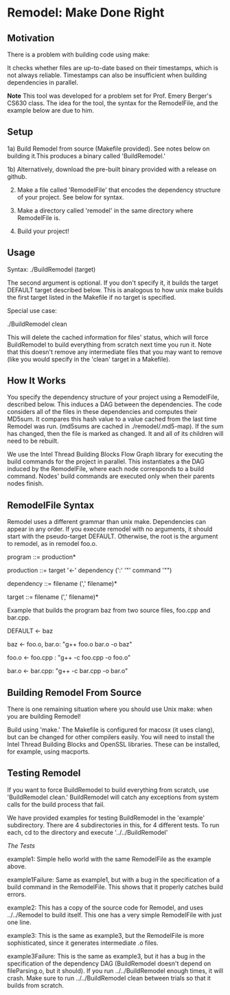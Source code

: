 Remodel: Make Done Right
=======
Motivation
---------------------

There is a problem with building code using make:

It checks whether files are up-to-date based on their timestamps, which is not always reliable. Timestamps can also be insufficient when building dependencies in parallel. 

**Note** This tool was developed for a problem set for Prof. Emery Berger's CS630 class. The idea for the tool, the syntax for the RemodelFile, and the example below are due to him. 

Setup
---------------------
1a) Build  Remodel from source (Makefile provided). See notes below on building it.This produces a binary called 'BuildRemodel.'

1b) Alternatively, download the pre-built binary provided with a release on github. 

2) Make a file called 'RemodelFile' that encodes the dependency structure of your project. See below for syntax.

3) Make a directory called 'remodel' in the same directory where RemodelFile is. 

4) Build your project!

Usage
---------------------
Syntax: 
  ./BuildRemodel (target)

The second argument is optional. If you don't specify it, it builds the target DEFAULT target described below. This is analogous to how unix make builds the 
first target listed in the Makefile if no target is specified. 

Special use case:

  ./BuildRemodel clean

This will delete the cached information for files' status, which will force BuildRemodel to build everything from scratch next time you run it. Note that this doesn't remove any intermediate files that you may want to remove (like you would specify in the 'clean' target in a Makefile). 


How It Works
---------------------
You specify the dependency structure of your project using a RemodelFile, described below. This induces a DAG between the dependencies. 
The code considers all of the files in these dependencies and computes their MD5sum. It compares this hash value to a value cached from the last time Remodel was run.
(md5sums are cached in ./remodel/.md5-map). If the sum has changed, then the file is marked as changed. It and all of its children will need to be rebuilt.


We use the Intel Thread Building Blocks Flow Graph library for executing the build commands for the project in parallel. This instantiates a the DAG induced by the RemodelFile, where each node corresponds to a build command. Nodes' build commands are executed only when their parents nodes finish. 


RemodelFile Syntax
---------------------


Remodel uses a different grammar than unix make. Dependencies can appear in any order. If you execute remodel with no arguments, it should start with the pseudo-target DEFAULT. Otherwise, the root is the argument to remodel, as in remodel foo.o. 


program ::= production*

production ::= target '<-' dependency (':' '"' command '"")

dependency ::= filename (',' filename)*

target ::= filename (',' filename)*


Example that builds the program baz from two source files, foo.cpp and bar.cpp. 

DEFAULT <- baz

baz <- foo.o, bar.o: "g++ foo.o bar.o -o baz"

foo.o <- foo.cpp : "g++ -c foo.cpp -o foo.o"

bar.o <- bar.cpp: "g++ -c bar.cpp -o bar.o"



Building Remodel From Source
----------------------------
There is one remaining situation where you should use Unix make: when you are building Remodel!

Build using 'make.' The Makefile is configured for macosx (it uses clang), but can be changed for other compilers easily. 
You will need to install the Intel Thread Building Blocks and OpenSSL libraries. These can be installed, for example, using macports. 

Testing Remodel
----------------------------

If you want to force BuildRemodel to build everything from scratch, use 'BuildRemodel clean.'
BuildRemodel will catch any exceptions from system calls for the build process that fail. 

We have provided examples for testing BuildRemodel in the 'example' subdirectory. There are 4 subdirectories in this, for 4 different tests. To run each, cd to the directory and execute '../../BuildRemodel'

*The Tests*

example1: Simple hello world with the same RemodelFile as the example above.

example1Failure: Same as example1, but with a bug in the specification of a build command in the RemodelFile. This shows that it properly catches build errors. 

example2: This has a copy of the source code for Remodel, and uses ../../Remodel to build itself. This one has a very simple RemodelFile with just one line.

example3: This is the same as example3, but the RemodelFile is more sophisticated, since it generates intermediate .o files. 

example3Failure: This is the same as example3, but it has a bug in the specification of the dependency DAG (BuildRemodel doesn't depend on fileParsing.o, but it should). If you run ../../BuildRemodel enough times, it will crash. Make sure to run ../../BuildRemodel clean between trials so that it builds from scratch. 

